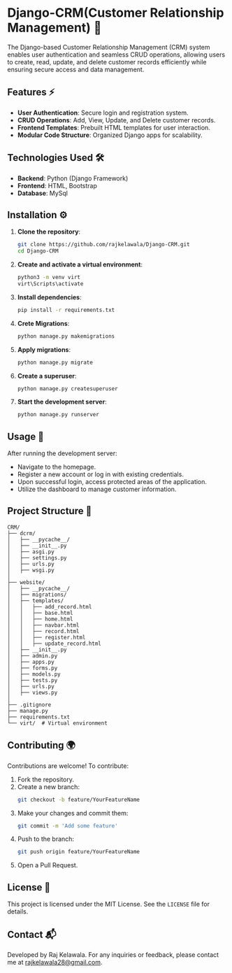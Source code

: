 # Django-CRM(Customer Relationship Management) 🚀

The Django-based Customer Relationship Management (CRM) system enables user authentication and seamless CRUD operations, allowing users to create, read, update, and delete customer records efficiently while ensuring secure access and data management.

## Features ⚡

- **User Authentication**: Secure login and registration system.
- **CRUD Operations**: Add, View, Update, and Delete customer records.
- **Frontend Templates**: Prebuilt HTML templates for user interaction.
- **Modular Code Structure**: Organized Django apps for scalability.

## Technologies Used 🛠️

- **Backend**: Python (Django Framework)
- **Frontend**: HTML, Bootstrap
- **Database**: MySql
  
## Installation ⚙️

1. **Clone the repository**:

   ```bash
   git clone https://github.com/rajkelawala/Django-CRM.git
   cd Django-CRM
   ```

2. **Create and activate a virtual environment**:

   ```bash
   python3 -m venv virt
   virt\Scripts\activate
   ```

3. **Install dependencies**:

   ```bash
   pip install -r requirements.txt
   ```

4. **Crete Migrations**:
   ```bash
   python manage.py makemigrations
   ```
   
5. **Apply migrations**:

   ```bash
   python manage.py migrate
   ```

6. **Create a superuser**:

   ```bash
   python manage.py createsuperuser
   ```

7. **Start the development server**:

   ```bash
   python manage.py runserver
   ```

## Usage 🎯

After running the development server:

- Navigate to the homepage.
- Register a new account or log in with existing credentials.
- Upon successful login, access protected areas of the application.
- Utilize the dashboard to manage customer information.

## Project Structure 📂

```plaintext
CRM/
├── dcrm/
│   ├── __pycache__/
│   ├── __init__.py
│   ├── asgi.py
│   ├── settings.py
│   ├── urls.py
│   ├── wsgi.py
│
├── website/
│   ├── __pycache__/
│   ├── migrations/
│   ├── templates/
│   │   ├── add_record.html
│   │   ├── base.html
│   │   ├── home.html
│   │   ├── navbar.html
│   │   ├── record.html
│   │   ├── register.html
│   │   ├── update_record.html
│   ├── __init__.py
│   ├── admin.py
│   ├── apps.py
│   ├── forms.py
│   ├── models.py
│   ├── tests.py
│   ├── urls.py
│   ├── views.py
│
├── .gitignore
├── manage.py
├── requirements.txt
└── virt/  # Virtual environment
```

## Contributing 🌍

Contributions are welcome! To contribute:

1. Fork the repository.
2. Create a new branch:
   ```bash
   git checkout -b feature/YourFeatureName
   ```
3. Make your changes and commit them:
   ```bash
   git commit -m 'Add some feature'
   ```
4. Push to the branch:
   ```bash
   git push origin feature/YourFeatureName
   ```
5. Open a Pull Request.

## License 📄

This project is licensed under the MIT License. See the `LICENSE` file for details.

## Contact 📬

Developed by Raj Kelawala. For any inquiries or feedback, please contact me at [rajkelawala28@gmail.com](mailto:rajkelawala28@gmail.com).
